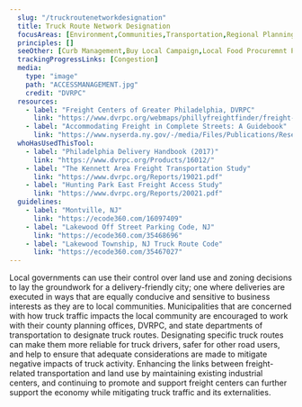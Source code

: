 ```yaml
---
  slug: "/truckroutenetworkdesignation"
  title: Truck Route Network Designation 
  focusAreas: [Environment,Communities,Transportation,Regional Planning]
  principles: []
  seeOther: [Curb Management,Buy Local Campaign,Local Food Procuremnt Preference Policy]
  trackingProgressLinks: [Congestion]
  media: 
    type: "image"
    path: "ACCESSMANAGEMENT.jpg"
    credit: "DVRPC"
  resources: 
    - label: "Freight Centers of Greater Philadelphia, DVRPC"
      link: "https://www.dvrpc.org/webmaps/phillyfreightfinder/freight-center-story.html"
    - label: "Accommodating Freight in Complete Streets: A Guidebook"
      link: "https://www.nyserda.ny.gov/-/media/Files/Publications/Research/Transportation/19-14-Accommodating-Freight-in-Complete-Streets.ashx"  
  whoHasUsedThisTool: 
    - label: "Philadelphia Delivery Handbook (2017)"
      link: "https://www.dvrpc.org/Products/16012/"
    - label: "The Kennett Area Freight Transportation Study"
      link: "https://www.dvrpc.org/Reports/19021.pdf"
    - label: "Hunting Park East Freight Access Study"
      link: "https://www.dvrpc.org/Reports/20021.pdf"
  guidelines: 
    - label: "Montville, NJ"
      link: "https://ecode360.com/16097409"
    - label: "Lakewood Off Street Parking Code, NJ"
      link: "https://ecode360.com/35468696"
    - label: "Lakewood Township, NJ Truck Route Code"
      link: "https://ecode360.com/35467027"
---
```


Local governments can use their control over land use and zoning decisions to lay the groundwork for a delivery-friendly city; one where deliveries are executed in ways that are equally conducive and sensitive to business interests as they are to local communities. Municipalities that are concerned with how truck traffic impacts the local community are encouraged to work with their county planning offices, DVRPC, and state departments of transportation to designate truck routes. Designating specific truck routes can make them more reliable for truck drivers, safer for other road users, and help to ensure that adequate considerations are made to mitigate negative impacts of truck activity. Enhancing the links between freight-related transportation and land use by maintaining existing industrial centers, and continuing to promote and support freight centers can further support the economy while mitigating truck traffic and its externalities.
